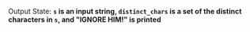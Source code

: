 Output State: **`s` is an input string, `distinct_chars` is a set of the distinct characters in `s`, and "IGNORE HIM!" is printed**
